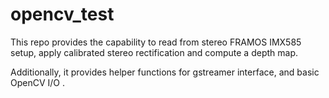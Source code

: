 # opencv_test

This repo provides the capability to read from stereo FRAMOS IMX585 setup, apply calibrated stereo rectification and compute a depth map. 

Additionally, it provides helper functions for gstreamer interface, and basic OpenCV I/O .
